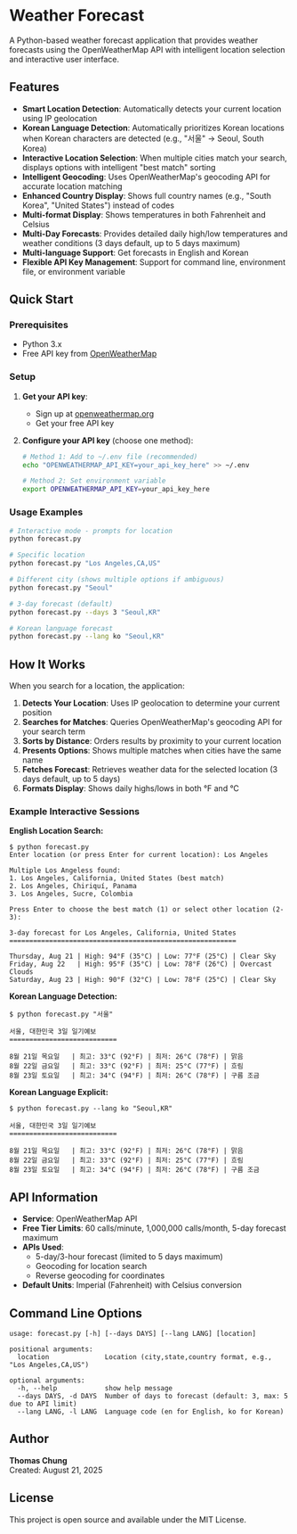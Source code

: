 # Weather Forecast

A Python-based weather forecast application that provides weather forecasts using the OpenWeatherMap API with intelligent location selection and interactive user interface.

## Features

- **Smart Location Detection**: Automatically detects your current location using IP geolocation
- **Korean Language Detection**: Automatically prioritizes Korean locations when Korean characters are detected (e.g., "서울" → Seoul, South Korea)
- **Interactive Location Selection**: When multiple cities match your search, displays options with intelligent "best match" sorting
- **Intelligent Geocoding**: Uses OpenWeatherMap's geocoding API for accurate location matching
- **Enhanced Country Display**: Shows full country names (e.g., "South Korea", "United States") instead of codes
- **Multi-format Display**: Shows temperatures in both Fahrenheit and Celsius
- **Multi-Day Forecasts**: Provides detailed daily high/low temperatures and weather conditions (3 days default, up to 5 days maximum)
- **Multi-language Support**: Get forecasts in English and Korean
- **Flexible API Key Management**: Support for command line, environment file, or environment variable

## Quick Start

### Prerequisites

- Python 3.x
- Free API key from [OpenWeatherMap](https://openweathermap.org/api)

### Setup

1. **Get your API key**:
   - Sign up at [openweathermap.org](https://openweathermap.org/api)
   - Get your free API key

2. **Configure your API key** (choose one method):
   ```bash
   # Method 1: Add to ~/.env file (recommended)
   echo "OPENWEATHERMAP_API_KEY=your_api_key_here" >> ~/.env
   
   # Method 2: Set environment variable
   export OPENWEATHERMAP_API_KEY=your_api_key_here
   ```

### Usage Examples

```bash
# Interactive mode - prompts for location
python forecast.py

# Specific location
python forecast.py "Los Angeles,CA,US"

# Different city (shows multiple options if ambiguous)
python forecast.py "Seoul"

# 3-day forecast (default)
python forecast.py --days 3 "Seoul,KR"

# Korean language forecast
python forecast.py --lang ko "Seoul,KR"
```

## How It Works

When you search for a location, the application:

1. **Detects Your Location**: Uses IP geolocation to determine your current position
2. **Searches for Matches**: Queries OpenWeatherMap's geocoding API for your search term
3. **Sorts by Distance**: Orders results by proximity to your current location
4. **Presents Options**: Shows multiple matches when cities have the same name
5. **Fetches Forecast**: Retrieves weather data for the selected location (3 days default, up to 5 days)
6. **Formats Display**: Shows daily highs/lows in both °F and °C

### Example Interactive Sessions

**English Location Search:**
```
$ python forecast.py
Enter location (or press Enter for current location): Los Angeles

Multiple Los Angeless found:
1. Los Angeles, California, United States (best match)
2. Los Angeles, Chiriquí, Panama
3. Los Angeles, Sucre, Colombia

Press Enter to choose the best match (1) or select other location (2-3): 

3-day forecast for Los Angeles, California, United States
=========================================================

Thursday, Aug 21 | High: 94°F (35°C) | Low: 77°F (25°C) | Clear Sky
Friday, Aug 22   | High: 95°F (35°C) | Low: 78°F (26°C) | Overcast Clouds
Saturday, Aug 23 | High: 90°F (32°C) | Low: 78°F (25°C) | Clear Sky
```

**Korean Language Detection:**
```
$ python forecast.py "서울"

서울, 대한민국 3일 일기예보
===========================

8월 21일 목요일   | 최고: 33°C (92°F) | 최저: 26°C (78°F) | 맑음
8월 22일 금요일   | 최고: 33°C (92°F) | 최저: 25°C (77°F) | 흐림
8월 23일 토요일   | 최고: 34°C (94°F) | 최저: 26°C (78°F) | 구름 조금
```

**Korean Language Explicit:**
```
$ python forecast.py --lang ko "Seoul,KR"

서울, 대한민국 3일 일기예보
===========================

8월 21일 목요일   | 최고: 33°C (92°F) | 최저: 26°C (78°F) | 맑음
8월 22일 금요일   | 최고: 33°C (92°F) | 최저: 25°C (77°F) | 흐림
8월 23일 토요일   | 최고: 34°C (94°F) | 최저: 26°C (78°F) | 구름 조금
```

## API Information

- **Service**: OpenWeatherMap API
- **Free Tier Limits**: 60 calls/minute, 1,000,000 calls/month, 5-day forecast maximum
- **APIs Used**: 
  - 5-day/3-hour forecast (limited to 5 days maximum)
  - Geocoding for location search
  - Reverse geocoding for coordinates
- **Default Units**: Imperial (Fahrenheit) with Celsius conversion

## Command Line Options

```
usage: forecast.py [-h] [--days DAYS] [--lang LANG] [location]

positional arguments:
  location              Location (city,state,country format, e.g., "Los Angeles,CA,US")

optional arguments:
  -h, --help            show help message
  --days DAYS, -d DAYS  Number of days to forecast (default: 3, max: 5 due to API limit)
  --lang LANG, -l LANG  Language code (en for English, ko for Korean)
```

## Author

**Thomas Chung**  
Created: August 21, 2025

## License

This project is open source and available under the MIT License.